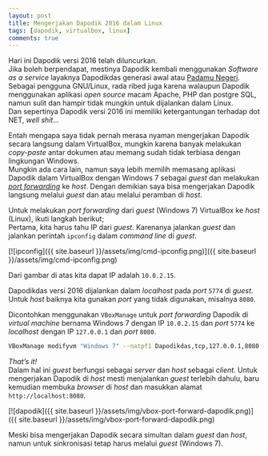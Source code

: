 ```yaml
---
layout: post
title: Mengerjakan Dapodik 2016 dalam Linux
tags: [dapodik, virtualbox, linux]
comments: true
---
```


Hari ini Dapodik versi 2016 telah diluncurkan.  
Jika boleh berpendapat, mestinya Dapodik kembali menggunakan _Software as a service_ layaknya Dapodikdas generasi awal atau [Padamu Negeri](http://padamu.siap.web.id/). Sebagai pengguna GNU/Linux, rada ribed juga karena walaupun Dapodik menggunakan aplikasi _open source_ macam Apache, PHP dan postgre SQL, namun sulit dan hampir tidak mungkin untuk dijalankan dalam Linux.  
Dan sepertinya Dapodik versi 2016 ini memiliki ketergantungan terhadap dot NET, _well shit_...

Entah mengapa saya tidak pernah merasa nyaman mengerjakan Dapodik secara langsung dalam VirtualBox, mungkin karena banyak melakukan _copy-paste_ antar dokumen atau memang sudah tidak terbiasa dengan lingkungan Windows.  
Mungkin ada cara lain, namun saya lebih memilih memasang aplikasi Dapodik dalam VirtualBox dengan Windows 7 sebagai _guest_ dan melakukan [_port forwarding_](https://en.wikipedia.org/wiki/Port_forwarding) ke _host_. Dengan demikian saya bisa mengerjakan Dapodik langsung melalui _guest_ dan atau melalui peramban di _host_.

Untuk melakukan _port forwarding_ dari _guest_ (Windows 7) VirtualBox ke _host_ (Linux), ikuti langkah berikut;  
Pertama, kita harus tahu IP dari _guest_. Karenanya jalankan _guest_ dan jalankan perintah `ipconfig` dalam _command line_ di _guest_.

[![ipconfig]({{ site.baseurl }}/assets/img/cmd-ipconfig.png)]({{ site.baseurl }}/assets/img/cmd-ipconfig.png)

Dari gambar di atas kita dapat IP adalah `10.0.2.15`.

Dapodikdas versi 2016 dijalankan dalam _localhost_ pada _port_ `5774` di _guest_. Untuk _host_ baiknya kita gunakan _port_ yang tidak digunakan, misalnya `8080`. 

Dicontohkan menggunakan `VBoxManage` untuk _port forwarding_ Dapodik di _virtual machine_ bernama Windows 7 dengan IP `10.0.2.15` dan _port_ `5774` ke _localhost_ dengan IP `127.0.0.1` dan _port_ `8080`.

```sh
VBoxManage modifyvm "Windows 7" --natpf1 Dapodikdas,tcp,127.0.0.1,8080,10.0.2.15,5774  
```

_That’s it!_  
Dalam hal ini _guest_ berfungsi sebagai _server_ dan _host_ sebagai _client_. Untuk mengerjakan Dapodik di _host_ mesti menjalankan _guest_ terlebih dahulu, baru kemudian membuka _browser_ di _host_ dan masukkan alamat `http://localhost:8080`.  

[![dapodik]({{ site.baseurl }}/assets/img/vbox-port-forward-dapodik.png)]({{ site.baseurl }}/assets/img/vbox-port-forward-dapodik.png)

Meski bisa mengerjakan Dapodik secara simultan dalam _guest_ dan _host_, namun untuk sinkronisasi tetap harus melalui _guest_ (Windows 7).
